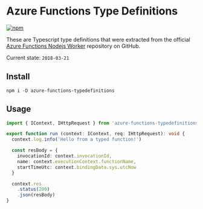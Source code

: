 # Azure Functions Type Definitions

[![npm](https://img.shields.io/npm/v/azure-functions-typedefinitions.svg)](https://www.npmjs.com/package/azure-functions-typedefinitions)

These are Typescript type definitions that were extracted from the official [Azure Functions Nodejs Worker](https://github.com/Azure/azure-functions-nodejs-worker) repository on GitHub.

Current state: `2018-03-21`

## Install

```
npm i -D azure-functions-typedefinitions
```

## Usage

```typescript
import { IContext, IHttpRequest } from 'azure-functions-typedefinitions'

export function run (context: IContext, req: IHttpRequest): void {
  context.log.info('Hello from a typed function!')

  const resBody = {
    invocationId: context.invocationId,
    name: context.executionContext.functionName,
    startTimeUtc: context.bindingData.sys.utcNow
  }

  context.res
    .status(200)
    .json(resBody)
}
```